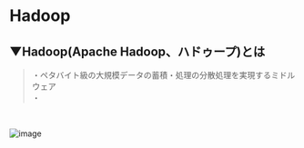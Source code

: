 # Hadoop

## ▼Hadoop(Apache Hadoop、ハドゥープ)とは
>・ペタバイト級の大規模データの蓄積・処理の分散処理を実現するミドルウェア<br>
>・<br>
<br>

![image](https://github.com/SHOKI-SATO/TIL/assets/81621944/c55a9539-778d-4964-8619-5a36b2941e3c)<br>
